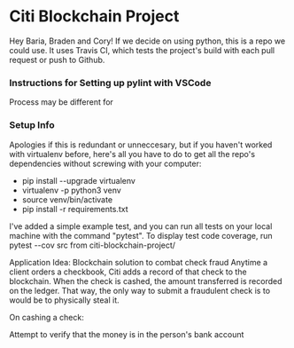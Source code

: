 # Citi Blockchain Project
Hey Baria, Braden and Cory! If we decide on using python, this is a repo we could use. It uses Travis CI, which tests the project's build with each pull request or push to Github. 

### Instructions for Setting up pylint with VSCode
Process may be different for 

### Setup Info
Apologies if this is redundant or unneccesary, but if you haven't worked with virtualenv before, here's all you have to do to get all the repo's dependencies without screwing with your computer:

- pip install --upgrade virtualenv
- virtualenv -p python3 venv
- source venv/bin/activate
- pip install -r requirements.txt

I've added a simple example test, and you can run all tests on your local machine with the command "pytest". To display test code coverage, run pytest --cov src from citi-blockchain-project/

Application Idea: Blockchain solution to combat check fraud
Anytime a client orders a checkbook, Citi adds a record of that check to the blockchain. When the check is cashed, the amount transferred is recorded on the ledger. That way, the only way to submit a fraudulent check is to would be to physically steal it.

On cashing a check:

Attempt to verify that the money is in the person's bank account